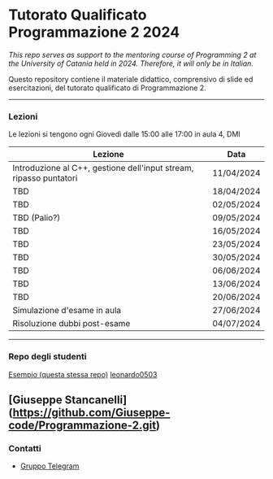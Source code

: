 # Tutorato Qualificato Programmazione 2 2024

_This repo serves as support to the mentoring course of Programming 2 at the University of Catania held in 2024. Therefore, it will only be in Italian._

Questo repository contiene il materiale didattico, comprensivo di slide ed esercitazioni, del tutorato qualificato di Programmazione 2.

---

### Lezioni

Le lezioni si tengono ogni Giovedì dalle 15:00 alle 17:00 in aula 4, DMI

| Lezione                                                   | Data       |
| --------------------------------------------------------- | ---------- |
| Introduzione al C++, gestione dell'input stream, ripasso puntatori | 11/04/2024 |
| TBD | 18/04/2024 |
| TBD | 02/05/2024 |
| TBD (Palio?) | 09/05/2024 |
| TBD | 16/05/2024 |
| TBD | 23/05/2024 |
| TBD | 30/05/2024 |
| TBD | 06/06/2024 |
| TBD | 13/06/2024 |
| TBD | 20/06/2024 |
| Simulazione d'esame in aula | 27/06/2024 |
| Risoluzione dubbi post-esame | 04/07/2024 |

---

### Repo degli studenti

[Esempio (questa stessa repo)](https://github.com/marcellomaugeri/Tutorato-Programmazione-2-2024-DMI)
[leonardo0503](https://github.com/leonardo0503/tutorato-prog2?tab=readme-ov-file)

[Giuseppe Stancanelli] (https://github.com/Giuseppe-code/Programmazione-2.git)
---

### Contatti
- [Gruppo Telegram](https://t.me/+CmBdQcu1bVhiMDA0)
